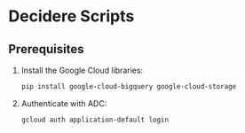 # Decidere Scripts

## Prerequisites

1. Install the Google Cloud libraries:

   ```bash
   pip install google-cloud-bigquery google-cloud-storage
   ```
2. Authenticate with ADC:
 
   ```bash
   gcloud auth application-default login
   ```

    